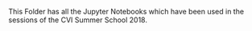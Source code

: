 This Folder has all the Jupyter Notebooks which have been used in the sessions of the CVI Summer School 2018.
